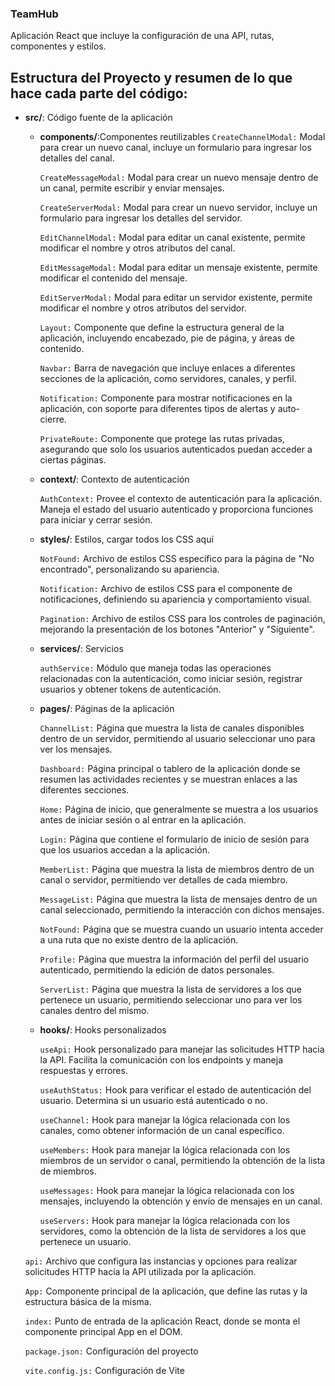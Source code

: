 ### TeamHub
Aplicación React que incluye la configuración de una API, rutas, componentes y estilos.

## Estructura del Proyecto y resumen de lo que hace cada parte del código:

- **src/**: Código fuente de la aplicación
  - **components/**:Componentes reutilizables
    `CreateChannelModal:` Modal para crear un nuevo canal, incluye un formulario para ingresar los detalles del canal.
    
    `CreateMessageModal:` Modal para crear un nuevo mensaje dentro de un canal, permite escribir y enviar mensajes.
    
    `CreateServerModal:` Modal para crear un nuevo servidor, incluye un formulario para ingresar los detalles del servidor.
    
    `EditChannelModal:` Modal para editar un canal existente, permite modificar el nombre y otros atributos del canal.
    
    `EditMessageModal:` Modal para editar un mensaje existente, permite modificar el contenido del mensaje.
    
    `EditServerModal:` Modal para editar un servidor existente, permite modificar el nombre y otros atributos del servidor.
    
    `Layout:` Componente que define la estructura general de la aplicación, incluyendo encabezado, pie de página, y áreas de contenido.
    
    `Navbar:` Barra de navegación que incluye enlaces a diferentes secciones de la aplicación, como servidores, canales, y perfil.
    
    `Notification:` Componente para mostrar notificaciones en la aplicación, con soporte para diferentes tipos de alertas y auto-cierre.
    
    `PrivateRoute:` Componente que protege las rutas privadas, asegurando que solo los usuarios autenticados puedan acceder a ciertas páginas.
    
  - **context/**: Contexto de autenticación
    
    `AuthContext:` Provee el contexto de autenticación para la aplicación. Maneja el estado del usuario autenticado y proporciona funciones para iniciar y cerrar sesión.
    
  - **styles/**: Estilos, cargar todos los CSS aquí
    
    `NotFound:` Archivo de estilos CSS específico para la página de "No encontrado", personalizando su apariencia.
    
    `Notification:` Archivo de estilos CSS para el componente de notificaciones, definiendo su apariencia y comportamiento visual.
    
    `Pagination:` Archivo de estilos CSS para los controles de paginación, mejorando la presentación de los botones "Anterior" y "Siguiente".
    
  - **services/**: Servicios
    
    `authService:` Módulo que maneja todas las operaciones relacionadas con la autenticación, como iniciar sesión, registrar usuarios y obtener tokens de autenticación.
    
  - **pages/**: Páginas de la aplicación
    
    `ChannelList:` Página que muestra la lista de canales disponibles dentro de un servidor, permitiendo al usuario seleccionar uno para ver los mensajes.
    
    `Dashboard:` Página principal o tablero de la aplicación donde se resumen las actividades recientes y se muestran enlaces a las diferentes secciones.
    
    `Home:` Página de inicio, que generalmente se muestra a los usuarios antes de iniciar sesión o al entrar en la aplicación.
    
    `Login:` Página que contiene el formulario de inicio de sesión para que los usuarios accedan a la aplicación.
    
    `MemberList:` Página que muestra la lista de miembros dentro de un canal o servidor, permitiendo ver detalles de cada miembro.
    
    `MessageList:` Página que muestra la lista de mensajes dentro de un canal seleccionado, permitiendo la interacción con dichos mensajes.
    
    `NotFound:` Página que se muestra cuando un usuario intenta acceder a una ruta que no existe dentro de la aplicación.
    
    `Profile:` Página que muestra la información del perfil del usuario autenticado, permitiendo la edición de datos personales.
    
    `ServerList:` Página que muestra la lista de servidores a los que pertenece un usuario, permitiendo seleccionar uno para ver los canales dentro del mismo.
    
  - **hooks/**: Hooks personalizados
    
    `useApi:` Hook personalizado para manejar las solicitudes HTTP hacia la API. Facilita la comunicación con los endpoints y maneja respuestas y errores.
    
    `useAuthStatus:` Hook para verificar el estado de autenticación del usuario. Determina si un usuario está autenticado o no.
    
    `useChannel:` Hook para manejar la lógica relacionada con los canales, como obtener información de un canal específico.
    
    `useMembers:` Hook para manejar la lógica relacionada con los miembros de un servidor o canal, permitiendo la obtención de la lista de miembros.
    
    `useMessages:` Hook para manejar la lógica relacionada con los mensajes, incluyendo la obtención y envío de mensajes en un canal.
    
    `useServers:` Hook para manejar la lógica relacionada con los servidores, como la obtención de la lista de servidores a los que pertenece un usuario.
    
  `api:` Archivo que configura las instancias y opciones para realizar solicitudes HTTP hacia la API utilizada por la aplicación.
  
  `App:` Componente principal de la aplicación, que define las rutas y la estructura básica de la misma.
  
  `index:` Punto de entrada de la aplicación React, donde se monta el componente principal App en el DOM.
  
  `package.json:` Configuración del proyecto
  
  `vite.config.js:` Configuración de Vite
